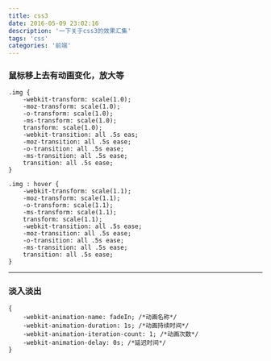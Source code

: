 ```yaml
---
title: css3
date: 2016-05-09 23:02:16
description: '一下关于css3的效果汇集'
tags: 'css'
categories: '前端'
---
```


### 鼠标移上去有动画变化，放大等

	.img {
	    -webkit-transform: scale(1.0);
	    -moz-transform: scale(1.0);
	    -o-transform: scale(1.0);
	    -ms-transform: scale(1.0);
	    transform: scale(1.0);
	    -webkit-transition: all .5s eas;
	    -moz-transition: all .5s ease;
	    -o-transition: all .5s ease;
	    -ms-transition: all .5s ease;
	    transition: all .5s ease;
	}
	
	.img : hover {
	    -webkit-transform: scale(1.1);
	    -moz-transform: scale(1.1);
	    -o-transform: scale(1.1);
	    -ms-transform: scale(1.1);
	    transform: scale(1.1);
	    -webkit-transition: all .5s ease;
	    -moz-transition: all .5s ease;
	    -o-transition: all .5s ease;
	    -ms-transition: all .5s ease;
	    transition: all .5s ease;
	}

---

### 淡入淡出

	{
		-webkit-animation-name: fadeIn; /*动画名称*/
		-webkit-animation-duration: 1s; /*动画持续时间*/
		-webkit-animation-iteration-count: 1; /*动画次数*/
		-webkit-animation-delay: 0s; /*延迟时间*/
	}